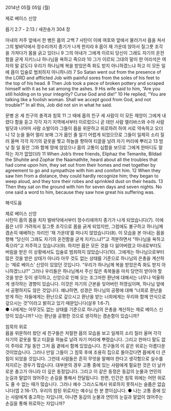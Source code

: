 2014년 05월 05일 (월)

제로 베이스 신앙



욥기 2:7 - 2:13 / 새찬송가 304 장


아내의 저주 앞에서 한 병든 욥의 고백
7 사탄이 이에 여호와 앞에서 물러가서 욥을 쳐서 그의 발바닥에서 정수리까지 종기가 나게 한지라 8 욥이 재 가운데 앉아서 질그릇 조각을 가져다가 몸을 긁고 있더니 9 그의 아내가 그에게 이르되 당신이 그래도 자기의 온전함을 굳게 지키느냐 하나님을 욕하고 죽으라 10 그가 이르되 그대의 말이 한 어리석은 여자의 말 같도다 우리가 하나님께 복을 받았은즉 화도 받지 아니하겠느냐 하고 이 모든 일에 욥이 입술로 범죄하지 아니하니라
7 So Satan went out from the presence of the LORD and afflicted Job with painful sores from the soles of his feet to the top of his head. 8 Then Job took a piece of broken pottery and scraped himself with it as he sat among the ashes. 9 His wife said to him, “Are you still holding on to your integrity? Curse God and die!” 10 He replied, “You are talking like a foolish woman. Shall we accept good from God, and not trouble?” In all this, Job did not sin in what he said.   

문병 온 세 친구의 충격과 침묵
11 그 때에 욥의 친구 세 사람이 이 모든 재앙이 그에게 내렸다 함을 듣고 각각 자기 지역에서부터 이르렀으니 곧 데만 사람 엘리바스와 수아 사람 빌닷과 나아마 사람 소발이라 그들이 욥을 위문하고 위로하려 하여 서로 약속하고 오더니 12 눈을 들어 멀리 보매 그가 욥인 줄 알기 어렵게 되었으므로 그들이 일제히 소리 질러 울며 각각 자기의 겉옷을 찢고 하늘을 향하여 티끌을 날려 자기 머리에 뿌리고 13 밤낮 칠 일 동안 그와 함께 땅에 앉았으나 욥의 고통이 심함을 보므로 그에게 한마디도 말하는 자가 없었더라
11 When Job’s three friends, Eliphaz the Temanite, Bildad the Shuhite and Zophar the Naamathite, heard about all the troubles that had come upon him, they set out from their homes and met together by agreement to go and sympathize with him and comfort him. 12 When they saw him from a distance, they could hardly recognize him; they began to weep aloud, and they tore their robes and sprinkled dust on their heads. 13 Then they sat on the ground with him for seven days and seven nights. No one said a word to him, because they saw how great his suffering was.

해석도움





제로 베이스 신앙  
사탄이 욥의 몸을 치자 발바닥에서부터 정수리에까지 종기가 나게 되었습니다(7). 이에 욥은 너무 가려워서 질그릇 조각으로 몸을 긁게 되었지만, 그럼에도 불구하고 하나님께 겸손히 예배하는 자리인 ‘재 가운데’를 떠나지 않았습니다(8). 이 모습을 본 아내는 욥을 향해 “당신이 그래도 자기의 온전함을 굳게 지키느냐?”고 격분하면서 “하나님을 욕하고 죽으라”고 저주하고 있습니다(9). 하지만 욥은 모든 것을 다 잃어버렸고 아내로부터도 버림을 받은 이 상황에서도 입술로 범죄하지 않았습니다(10). 그에게는 하나님으로부터 많은 것을 받은 상태가 아니라 아무 것도 없는 상태를 기준으로 하나님의 은총을 계산하는 ‘제로 베이스’ 신앙이 있었던 것입니다. “우리가 하나님께 복을 받았은즉 화도 받지 아니하겠느냐?” 그러나 우리들은 하나님께서 주신 많은 축복들을 마치 당연히 받아야 할 것을 받은 듯이 생각하고, 신앙으로 인해 오는 조그마한 환난에 대해서는 너무나 억울하게 생각하는 경향이 있습니다. 이것은 자기의 근본을 잊어버린 허영심이며, 하나님 앞에서 공평하지도 않은 것입니다. 왜냐하면, 성경은 하나님의 공평에 대해 “너희로 환난을 받게 하는 자들에게는 환난으로 갚으시고 환난을 받는 너희에게는 우리와 함께 안식으로 갚으시는 것”이라고 밝히고 있기 때문입니다(살후 1:6-7).  
● 나에게는 아무것도 없는 상태를 기준으로 하나님의 은총을 계산하는 제로 베이스 신앙이 있습니까? 나는 환난을 공평한 것으로 생각하는 겸손함이 있습니까?   

침묵의 위로  
욥을 위문하러 왔던 세 친구들은 처절한 욥의 모습을 보고 일제히 소리 질러 울며 각각 자기의 겉옷을 찢고 티끌을 하늘로 날려 자기 머리에 뿌렸습니다. 그리고 한마디 말도 없이 주야로 7일 동안 그저 욥 곁에서 함께 있었습니다. 친구들의 이 같은 위로는 아름다운 것이었습니다. 그러나 만일 그들이 그 침묵 후에 조용히 집으로 돌아갔다면 욥에게 더 큰 힘이 되었을 것입니다. 그런데 사람들은 흔히 무엇을 말해야 한다고 생각함으로 실수를 저지르는 경우가 많습니다. 대부분의 경우 고통 중에 있는 사람에게 필요한 것은 더 날카로운 충고가 아니라 더 깊은 동정입니다. 그리고 이 같은 동정은 동감의 눈물과 연민의 눈길과 말없이 얹어주는 손길을 통해서 전달됩니다. 한편, 인간은 침묵 외에는 어떤 위로도 줄 수 없는 때가 많습니다. 그러나 예수 그리스도께서 위로하지 못하시는 슬픔은 없습니다(엡 2:16-17). 우리의 참된 위로자는 예수님 한 분 뿐이십니다.
● 나는 고통 중에 있는 사람에게 충고하는 자입니까, 아니면 동감의 눈물과 연민의 눈길과 말없이 얹어주는 손길을 통해 위로하는 자입니까?